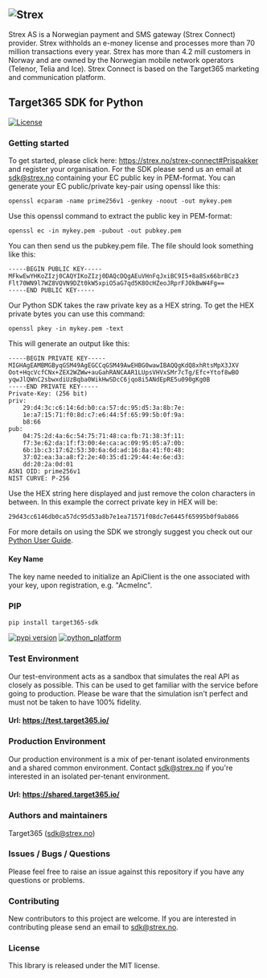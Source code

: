 ## ![Strex](https://github.com/Target365/sdk-for-php/raw/master/strex.png "Strex")
Strex AS is a Norwegian payment and SMS gateway (Strex Connect) provider. Strex withholds an e-money license and processes more than 70 million transactions every year. Strex has more than 4.2 mill customers in Norway and are owned by the Norwegian mobile network operators (Telenor, Telia and Ice). Strex Connect is based on the Target365 marketing and communication platform.
## Target365 SDK for Python
[![License](https://img.shields.io/github/license/Target365/sdk-for-python.svg?style=flat)](https://opensource.org/licenses/MIT)

### Getting started
To get started, please click here: https://strex.no/strex-connect#Prispakker and register your organisation. 
For the SDK please send us an email at <sdk@strex.no> containing your EC public key in PEM-format.
You can generate your EC public/private key-pair using openssl like this:
```
openssl ecparam -name prime256v1 -genkey -noout -out mykey.pem
```
Use this openssl command to extract the public key in PEM-format:
```
openssl ec -in mykey.pem -pubout -out pubkey.pem
```
You can then send us the pubkey.pem file. The file should look something like this:
```
-----BEGIN PUBLIC KEY-----
MFkwEwYHKoZIzj0CAQYIKoZIzj0DAQcDQgAEuVHnFqJxiBC9I5+8a8Sx66brBCz3
Flt70WN9l7WZ8VQVN9DZt0kW5xpiO5aG7qd5K8OcHZeoJRprFJOkBwW4Fg==
-----END PUBLIC KEY-----
```
Our Python SDK takes the raw private key as a HEX string. To get the HEX private bytes you can use this command:
```
openssl pkey -in mykey.pem -text
```
This will generate an output like this:
```
-----BEGIN PRIVATE KEY-----
MIGHAgEAMBMGByqGSM49AgEGCCqGSM49AwEHBG0wawIBAQQgKdQ8xhRtsMpX3JXV
Oot+HqcVcfCNx+ZEX2WZWw+auGahRANCAAR1LUpsVHVxSMr7cTg/Efc+Ytof8wBO
yqwJlQWnC2sbwxdiUzBqba0WikHwSDcC6jqo8i5ANdEpRE5u090gKg0B
-----END PRIVATE KEY-----
Private-Key: (256 bit)
priv:
    29:d4:3c:c6:14:6d:b0:ca:57:dc:95:d5:3a:8b:7e:
    1e:a7:15:71:f0:8d:c7:e6:44:5f:65:99:5b:0f:9a:
    b8:66
pub:
    04:75:2d:4a:6c:54:75:71:48:ca:fb:71:38:3f:11:
    f7:3e:62:da:1f:f3:00:4e:ca:ac:09:95:05:a7:0b:
    6b:1b:c3:17:62:53:30:6a:6d:ad:16:8a:41:f0:48:
    37:02:ea:3a:a8:f2:2e:40:35:d1:29:44:4e:6e:d3:
    dd:20:2a:0d:01
ASN1 OID: prime256v1
NIST CURVE: P-256
```
Use the HEX string here displayed and just remove the colon characters in between. In this example the correct private key in HEX will be:
```
29d43cc6146db0ca57dc95d53a8b7e1ea71571f08dc7e6445f65995b0f9ab866
```

For more details on using the SDK we strongly suggest you check out our [Python User Guide](USERGUIDE.md).

#### Key Name

The key name needed to initialize an ApiClient is the one associated with your key, upon registration, e.g. "AcmeInc".

### PIP
```
pip install target365-sdk
```
[![pypi version](https://img.shields.io/pypi/v/target365_sdk.svg)](https://pypi.org/project/target365-sdk/)
[![python_platform](https://img.shields.io/pypi/pyversions/target365_sdk.svg)](https://pypi.org/project/target365-sdk/)

### Test Environment
Our test-environment acts as a sandbox that simulates the real API as closely as possible. This can be used to get familiar with the service before going to production. Please be ware that the simulation isn't perfect and must not be taken to have 100% fidelity.

#### Url: https://test.target365.io/

### Production Environment
Our production environment is a mix of per-tenant isolated environments and a shared common environment. Contact <sdk@strex.no> if you're interested in an isolated per-tenant environment.

#### Url: https://shared.target365.io/

### Authors and maintainers
Target365 (<sdk@strex.no>)

### Issues / Bugs / Questions
Please feel free to raise an issue against this repository if you have any questions or problems.

### Contributing
New contributors to this project are welcome. If you are interested in contributing please
send an email to sdk@strex.no.

### License
This library is released under the MIT license.
